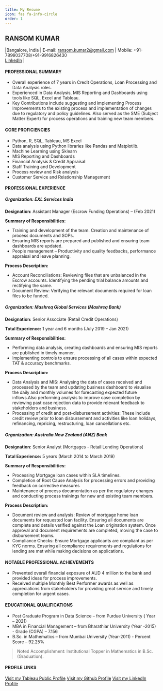 ```yaml
---
title: My Resume
icon: fas fa-info-circle
order: 1
---
```


## RANSOM KUMAR

|Bangalore, India  | E-mail: ransom.kumar2@gmail.com | Mobile: +91-7899037708/+91-9916826430  
[LinkedIn](https://www.linkedin.com/in/ransom-kumar-31a89585/) |

#### PROFESSIONAL SUMMARY
* Overall experience of 7 years in Credit Operations, Loan Processing and Data Analysis roles.
* Experienced in Data Analysis, MIS Reporting and Dashboards using tools like SQL, Excel and Tableau.
* Key Contributions include suggesting and implementing Process Improvements to the existing process and implementation of changes due to regulatory and policy guidelines. Also served as the SME (Subject Matter Expert) for process operations and training new team members.

#### CORE PROFICIENCIES
* Python, R, SQL, Tableau, MS Excel
* Data analysis using Python libraries like Pandas and Matplotlib. 
* Machine Learning using Sklearn
* MIS Reporting and Dashboards
* Financial Analysis & Credit Appraisal
* Staff Training and Development
* Process review and Risk analysis
* Customer Service and Relationship Management

#### PROFESSIONAL EXPERIENCE

##### Organization: EXL Services India
**Designation:** Assistant Manager (Escrow Funding Operations) – (Feb 2021) 

**Summary of Responsibilities:**
* Training and development of the team. Creation and maintenance of process documents and SOPs.
* Ensuring MIS reports are prepared and published and ensuring team dashboards are updated.
* People management – Productivity and quality feedbacks, performance appraisal and leave planning. 

**Process Description:**
* Account Reconciliations: Reviewing files that are unbalanced in the Escrow accounts. Identifying the
pending trial balance amounts and rectifying the same.
* Document Review: Verifying the relevant documents required for loan files to be funded.

##### Organization: Mashreq Global Services (Mashreq Bank) 
**Designation:** Senior Associate (Retail Credit Operations)

**Total Experience:** 1 year and 6 months (July 2019 – Jan 2021) 

**Summary of Responsibilities:**
* Performing data analysis, creating dashboards and ensuring MIS reports are published in timely manner.
* Implementing controls to ensure processing of all cases within expected TAT & accuracy benchmarks.

**Process Description:**
* Data Analysis and MIS: Analysing the data of cases received and processed by the team and updating business dashboard to visualise the daily and monthly volumes for forecasting expected future inflows.Also performing analysis to improve case completion by reviewing past case rejection data to provide relevant feedback to stakeholders and business.
* Processing of credit and post-disbursement activities: These include credit review prior to loan disbursement and activities like loan holidays, refinancing, repricing, restructuring, loan cancellations etc.

##### Organization: Australia New Zealand (ANZ) Bank
**Designation:** Senior Analyst (Mortgages - Retail Lending Operations) 

**Total Experience:** 5 years (March 2014 to March 2019)

**Summary of Responsibilities:**
* Processing Mortgage loan cases within SLA timelines.
* Completion of Root Cause Analysis for processing errors and providing feedback on corrective measures
* Maintenance of process documentation as per the regulatory changes and conducting process trainings for new and existing team members. 

**Process Description:**
* Document review and analysis: Review of mortgage home loan documents for requested loan facility.
Ensuring all documents are complete and details verified against the Loan origination system. Once
approval and document requirements are completed, moving the case to disbursement teams.
* Compliance Checks: Ensure Mortgage applicants are compliant as per KYC norms. Ensuring all
compliance requirements and regulations for lending are met while making decisions on applications.

#### NOTABLE PROFESSIONAL ACHIEVEMENTS
* Prevented overall financial exposure of AUD 4 million to the bank and provided ideas for process improvements.
* Received multiple Monthly Best Performer awards as well as appreciations from stakeholders for providing great service and timely completion for urgent cases.

#### EDUCATIONAL QUALIFICATIONS
* Post Graduate Program in Data Science – from Purdue University ( Year – 2021)
* MBA in Financial Management – from Bharathiar University (Year -2015) - Grade (CGPA) – 7.156
* B.Sc. in Mathematics – from Mumbai University (Year-2011) - Percent Score – 92.25%
> Noted Accomplishment: Institutional Topper in Mathematics in B.Sc. (Graduation). 

#### PROFILE LINKS
[Visit my Tableau Public Profile](https://public.tableau.com/app/profile/ransom.kumar)
[Visit my Github Profile](https://github.com/Ransomk) 
[Visit my LinkedIn Profile](https://www.linkedin.com/in/ransom-kumar-31a89585/)

